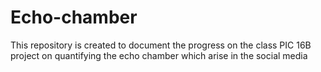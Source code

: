 # Echo-chamber
This repository is created to document the progress on the class PIC 16B project on quantifying the echo chamber which arise in the social media

